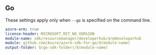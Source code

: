 ## Go

These settings apply only when `--go` is specified on the command line.

```yaml $(go) && $(track2)
azure-arm: true
license-header: MICROSOFT_MIT_NO_VERSION
module-name: sdk/resourcemanager/developerhub/armdeveloperhub
module: github.com/Azure/azure-sdk-for-go/$(module-name)
output-folder: $(go-sdk-folder)/$(module-name)
```
